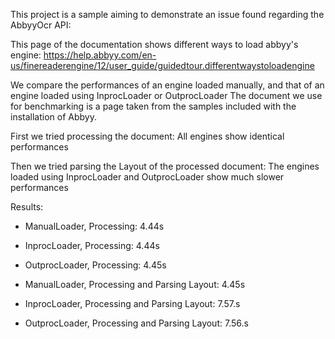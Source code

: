This project is a sample aiming to demonstrate an issue found regarding the AbbyyOcr API:

This page of the documentation shows different ways to load abbyy's engine:
https://help.abbyy.com/en-us/finereaderengine/12/user_guide/guidedtour.differentwaystoloadengine

We compare the performances of an engine loaded manually, and that of an engine loaded using InprocLoader or OutprocLoader
The document we use for benchmarking is a page taken from the samples included with the installation of Abbyy.

First we tried processing the document:
All engines show identical performances

Then we tried parsing the Layout of the processed document:
The engines loaded using InprocLoader and OutprocLoader show much slower performances
    
Results:
 - ManualLoader, Processing: 4.44s
 - InprocLoader, Processing: 4.44s
 - OutprocLoader, Processing: 4.45s

 - ManualLoader, Processing and Parsing Layout: 4.45s
 - InprocLoader, Processing and Parsing Layout: 7.57.s
 - OutprocLoader, Processing and Parsing Layout: 7.56.s

